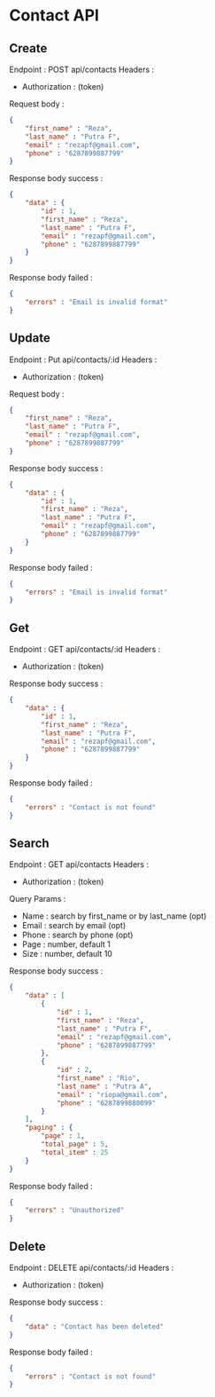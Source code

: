 # Contact API

## Create

Endpoint : POST api/contacts
Headers : 
- Authorization : (token)

Request body :
``` json
{
    "first_name" : "Reza",
    "last_name" : "Putra F",
    "email" : "rezapf@gmail.com",
    "phone" : "6287899887799"
}
```
Response body success :
```json
{
    "data" : {
        "id" : 1,
        "first_name" : "Reza",
        "last_name" : "Putra F",
        "email" : "rezapf@gmail.com",
        "phone" : "6287899887799"
    }
}
```
Response body failed :
```json
{
    "errors" : "Email is invalid format"
}
```

## Update

Endpoint : Put api/contacts/:id
Headers : 
- Authorization : (token)

Request body :
``` json
{
    "first_name" : "Reza",
    "last_name" : "Putra F",
    "email" : "rezapf@gmail.com",
    "phone" : "6287899887799"
}
```
Response body success :
```json
{
    "data" : {
        "id" : 1,
        "first_name" : "Reza",
        "last_name" : "Putra F",
        "email" : "rezapf@gmail.com",
        "phone" : "6287899887799"
    }
}
```
Response body failed :
```json
{
    "errors" : "Email is invalid format"
}
```

## Get

Endpoint : GET api/contacts/:id
Headers : 
- Authorization : (token)

Response body success :
```json
{
    "data" : {
        "id" : 1,
        "first_name" : "Reza",
        "last_name" : "Putra F",
        "email" : "rezapf@gmail.com",
        "phone" : "6287899887799"
    }
}
```
Response body failed :
```json
{
    "errors" : "Contact is not found"
}
```

## Search

Endpoint : GET api/contacts
Headers : 
- Authorization : (token)

Query Params :
- Name : search by first_name or by last_name (opt)
- Email : search by email (opt)
- Phone : search by phone (opt)
- Page : number, default 1
- Size : number, default 10

Response body success :
```json
{
    "data" : [
        {
            "id" : 1,
            "first_name" : "Reza",
            "last_name" : "Putra F",
            "email" : "rezapf@gmail.com",
            "phone" : "6287899887799"
        },
        {
            "id" : 2,
            "first_name" : "Rio",
            "last_name" : "Putra A",
            "email" : "riopa@gmail.com",
            "phone" : "6287899880099"
        }
    ],
    "paging" : {
        "page" : 1,
        "total_page" : 5,
        "total_item" : 25
    }
}
```
Response body failed :
```json
{
    "errors" : "Unauthorized"
}
```

## Delete

Endpoint : DELETE api/contacts/:id
Headers : 
- Authorization : (token)

Response body success :
```json
{
    "data" : "Contact has been deleted"
}
```
Response body failed :
```json
{
    "errors" : "Contact is not found"
}
```